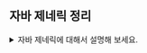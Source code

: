 ## 자바 제네릭 정리

<details>
<summary>자바 제네릭에 대해서 설명해 보세요.</summary>
<div markdown="1">
제네릭은 자바의 타입 안정성을 맡고 있습니다. 컴파일 과정에서 타입체크를 해주는 기능으로 객체의 타입을 컴파일 시에 체크하기 때문에 객체의 타입 안정성을 높이고 형변환의 번거로움을 줄여줍니다.
  
</div>
</details>
